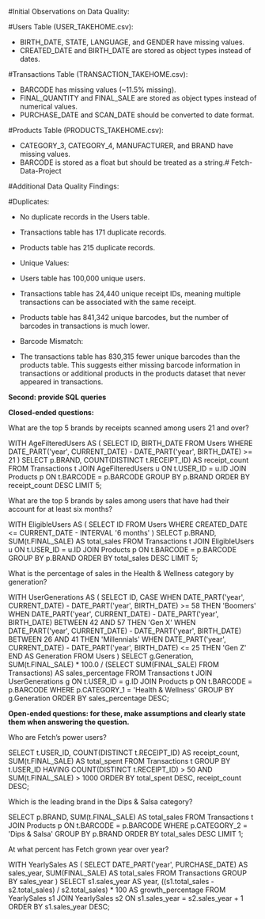 #Initial Observations on Data Quality:

#Users Table (USER_TAKEHOME.csv):

-  BIRTH_DATE, STATE, LANGUAGE, and GENDER have missing values.
-  CREATED_DATE and BIRTH_DATE are stored as object types instead of dates.

#Transactions Table (TRANSACTION_TAKEHOME.csv):

-  BARCODE has missing values (~11.5% missing).
-  FINAL_QUANTITY and FINAL_SALE are stored as object types instead of numerical values.
-  PURCHASE_DATE and SCAN_DATE should be converted to date format.

#Products Table (PRODUCTS_TAKEHOME.csv):

-  CATEGORY_3, CATEGORY_4, MANUFACTURER, and BRAND have missing values.
-  BARCODE is stored as a float but should be treated as a string.# Fetch-Data-Project

#Additional Data Quality Findings:

#Duplicates:

-  No duplicate records in the Users table.
-  Transactions table has 171 duplicate records.
-  Products table has 215 duplicate records.
-  Unique Values:

-  Users table has 100,000 unique users.
-  Transactions table has 24,440 unique receipt IDs, meaning multiple transactions can be associated with the same receipt.
-  Products table has 841,342 unique barcodes, but the number of barcodes in transactions is much lower.
-  Barcode Mismatch:

-  The transactions table has 830,315 fewer unique barcodes than the products table. This suggests either missing barcode information in transactions or additional products in the products dataset that never appeared in transactions.



**Second: provide SQL queries**

**Closed-ended questions:**

What are the top 5 brands by receipts scanned among users 21 and over?

WITH AgeFilteredUsers AS (
    SELECT ID, BIRTH_DATE
    FROM Users
    WHERE DATE_PART('year', CURRENT_DATE) - DATE_PART('year', BIRTH_DATE) >= 21
)
SELECT p.BRAND, COUNT(DISTINCT t.RECEIPT_ID) AS receipt_count
FROM Transactions t
JOIN AgeFilteredUsers u ON t.USER_ID = u.ID
JOIN Products p ON t.BARCODE = p.BARCODE
GROUP BY p.BRAND
ORDER BY receipt_count DESC
LIMIT 5;

What are the top 5 brands by sales among users that have had their account for at least six months?

WITH EligibleUsers AS (
    SELECT ID
    FROM Users
    WHERE CREATED_DATE <= CURRENT_DATE - INTERVAL '6 months'
)
SELECT p.BRAND, SUM(t.FINAL_SALE) AS total_sales
FROM Transactions t
JOIN EligibleUsers u ON t.USER_ID = u.ID
JOIN Products p ON t.BARCODE = p.BARCODE
GROUP BY p.BRAND
ORDER BY total_sales DESC
LIMIT 5;

What is the percentage of sales in the Health & Wellness category by generation?

WITH UserGenerations AS (
    SELECT ID,
           CASE 
               WHEN DATE_PART('year', CURRENT_DATE) - DATE_PART('year', BIRTH_DATE) >= 58 THEN 'Boomers'
               WHEN DATE_PART('year', CURRENT_DATE) - DATE_PART('year', BIRTH_DATE) BETWEEN 42 AND 57 THEN 'Gen X'
               WHEN DATE_PART('year', CURRENT_DATE) - DATE_PART('year', BIRTH_DATE) BETWEEN 26 AND 41 THEN 'Millennials'
               WHEN DATE_PART('year', CURRENT_DATE) - DATE_PART('year', BIRTH_DATE) <= 25 THEN 'Gen Z'
           END AS Generation
    FROM Users
)
SELECT g.Generation, 
       SUM(t.FINAL_SALE) * 100.0 / (SELECT SUM(FINAL_SALE) FROM Transactions) AS sales_percentage
FROM Transactions t
JOIN UserGenerations g ON t.USER_ID = g.ID
JOIN Products p ON t.BARCODE = p.BARCODE
WHERE p.CATEGORY_1 = 'Health & Wellness'
GROUP BY g.Generation
ORDER BY sales_percentage DESC;




**Open-ended questions: for these, make assumptions and clearly state them when answering the question.**

Who are Fetch’s power users?

SELECT t.USER_ID, COUNT(DISTINCT t.RECEIPT_ID) AS receipt_count, SUM(t.FINAL_SALE) AS total_spent
FROM Transactions t
GROUP BY t.USER_ID
HAVING COUNT(DISTINCT t.RECEIPT_ID) > 50 AND SUM(t.FINAL_SALE) > 1000
ORDER BY total_spent DESC, receipt_count DESC;

Which is the leading brand in the Dips & Salsa category?

SELECT p.BRAND, SUM(t.FINAL_SALE) AS total_sales
FROM Transactions t
JOIN Products p ON t.BARCODE = p.BARCODE
WHERE p.CATEGORY_2 = 'Dips & Salsa'
GROUP BY p.BRAND
ORDER BY total_sales DESC
LIMIT 1;


At what percent has Fetch grown year over year?

WITH YearlySales AS (
    SELECT DATE_PART('year', PURCHASE_DATE) AS sales_year, SUM(FINAL_SALE) AS total_sales
    FROM Transactions
    GROUP BY sales_year
)
SELECT s1.sales_year AS year, 
       ((s1.total_sales - s2.total_sales) / s2.total_sales) * 100 AS growth_percentage
FROM YearlySales s1
JOIN YearlySales s2 ON s1.sales_year = s2.sales_year + 1
ORDER BY s1.sales_year DESC;

